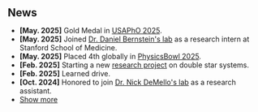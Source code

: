 <h1 id="news"></h1>

<h2 style="margin: 60px 0px 10px;">News</h2>

<ul>
  <li><strong>[May. 2025]</strong> Gold Medal in <a href="https://www.aapt.org/physicsteam/2025/upload/2025-Honors-and-Distinction-List.pdf">USAPhO 2025</a>.</li>
  <li><strong>[May. 2025]</strong> Joined <a href="https://med.stanford.edu/bernsteinlab.html">Dr. Daniel Bernstein's lab</a> as a research intern at Stanford School of Medicine.</li>
  <li><strong>[May. 2025]</strong> Placed 4th globally in <a href="https://www.aapt.org/Programs/PhysicsBowl/upload/2025-Global-Top-Scores.pdf">PhysicsBowl 2025</a>.</li>
  <li><strong>[Feb. 2025]</strong> Starting a new <a href="http://binar.me">research project</a> on double star systems.</li>
  <li><strong>[Feb. 2025]</strong> Learned drive.</li>
  <li><strong>[Oct. 2024]</strong> Honored to join <a href="https://spcs.instructure.com/courses/3603">Dr. Nick DeMello's lab</a> as a research assistant.</li>
  <li><a href="javascript:toggle_vis('newsmore')">Show more</a></li>
  <div id="newsmore" style="display:none">
    <li><strong>[Sep. 2024]</strong> Assisted in creating the <a href="http://web.goalgetit.org">Goal Get It! Homeschool Organization</a>.</li>
    <li><strong>[Aug. 2024]</strong> Honored to be International Student Alliance Leader at <a href="https://ohs.stanford.edu">Stanford OHS</a>.</li>
    <li><strong>[Aug. 2024]</strong> Honored to be the teaching assistant for <a href="https://spcs.instructure.com/courses/8703">Single Variable Calculus</a> and <a href="https://spcs.instructure.com/courses/3603">General Chemistry</a>.</li>
    <li><strong>[Jul. 2024]</strong> Spent my summer at <a href="https://stanford.edu">Stanford University</a> and <a href="https://washu.edu">Washington University in St. Louis</a>.</li>
    <li><strong>[Apr. 2024]</strong> Started Pixel Pulse.</li>
    <li><strong>[Oct. 2023]</strong> I proposed <a href="https://www.stanford.edu/">a research project</a> supervised by Stanford faculty.</li>
    <li><strong>[Aug. 2023]</strong> I started a project called <a href="https://www.ohsguide.com/">Stanford OHS Guide</a>.</li>
  </div>
</ul>
